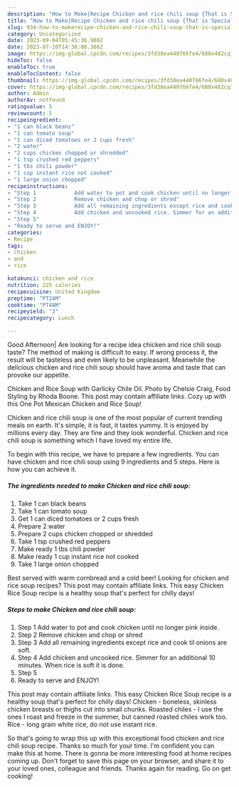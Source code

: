 ```yaml
---
description: "How to Make|Recipe Chicken and rice chili soup {That is Special"
title: "How to Make|Recipe Chicken and rice chili soup {That is Special"
slug: 934-how-to-makerecipe-chicken-and-rice-chili-soup-that-is-special
category: Uncategorized
date: 2023-09-04T05:45:36.908Z
date: 2023-07-20T14:38:00.366Z
image: https://img-global.cpcdn.com/recipes/3fd38ea440766fe4/680x482cq70/chicken-and-rice-chili-soup-recipe-main-photo.jpg
hideToc: false
enableToc: true
enableTocContent: false
thumbnail: https://img-global.cpcdn.com/recipes/3fd38ea440766fe4/680x482cq70/chicken-and-rice-chili-soup-recipe-main-photo.jpg
cover: https://img-global.cpcdn.com/recipes/3fd38ea440766fe4/680x482cq70/chicken-and-rice-chili-soup-recipe-main-photo.jpg
author: Admin
authorAv: notfound
ratingvalue: 5
reviewcount: 5
recipeingredient:
- "1 can black beans"
- "1 can tomato soup"
- "1 can diced tomatoes or 2 cups fresh"
- "2 water"
- "2 cups chicken chopped or shredded"
- "1 tsp crushed red peppers"
- "1 tbs chili powder"
- "1 cup instant rice not cooked"
- "1 large onion chopped"
recipeinstructions:
- "Step 1            Add water to pot and cook chicken until no longer pink inside."
- "Step 2            Remove chicken and chop or shred"
- "Step 3            Add all remaining ingredients except rice and cook til onions are soft."
- "Step 4            Add chicken and uncooked rice. Simmer for an additional 10 minutes. When rice is soft it is done."
- "Step 5"
- "Ready to serve and ENJOY!"
categories:
- Recipe
tags:
- chicken
- and
- rice

katakunci: chicken and rice 
nutrition: 225 calories
recipecuisine: United Kingdom
preptime: "PT24M"
cooktime: "PT48M"
recipeyield: "3"
recipecategory: Lunch

---
```



Good Afternoon| Are looking for a recipe idea chicken and rice chili soup taste? The method of making is difficult to easy. If wrong process it, the result will be tasteless and even likely to be unpleasant. Meanwhile the delicious chicken and rice chili soup should have aroma and taste that can provoke our appetite.





Chicken and Rice Soup with Garlicky Chile Oil. Photo by Chelsie Craig, Food Styling by Rhoda Boone. This post may contain affiliate links. Cozy up with this One Pot Mexican Chicken and Rice Soup!

Chicken and rice chili soup is one of the most popular of current trending meals on earth. It's simple, it is fast, it tastes yummy. It is enjoyed by millions every day. They are fine and they look wonderful. Chicken and rice chili soup is something which I have loved my entire life.


To begin with this recipe, we have to prepare a few ingredients. You can have chicken and rice chili soup using 9 ingredients and 5 steps. Here is how you can achieve it.

<!--inarticleads1-->

##### The ingredients needed to make Chicken and rice chili soup:

1. Take 1 can black beans
1. Take 1 can tomato soup
1. Get 1 can diced tomatoes or 2 cups fresh
1. Prepare 2 water
1. Prepare 2 cups chicken chopped or shredded
1. Take 1 tsp crushed red peppers
1. Make ready 1 tbs chili powder
1. Make ready 1 cup instant rice not cooked
1. Take 1 large onion chopped


Best served with warm cornbread and a cold beer! Looking for chicken and rice soup recipes? This post may contain affiliate links. This easy Chicken Rice Soup recipe is a healthy soup that&#39;s perfect for chilly days! 

<!--inarticleads2-->

##### Steps to make Chicken and rice chili soup:

1. Step 1            Add water to pot and cook chicken until no longer pink inside.
1. Step 2            Remove chicken and chop or shred
1. Step 3            Add all remaining ingredients except rice and cook til onions are soft.
1. Step 4            Add chicken and uncooked rice. Simmer for an additional 10 minutes. When rice is soft it is done.
1. Step 5
1. Ready to serve and ENJOY!

This post may contain affiliate links. This easy Chicken Rice Soup recipe is a healthy soup that&#39;s perfect for chilly days! Chicken - boneless, skinless chicken breasts or thighs cut into small chunks. Roasted chiles - I use the ones I roast and freeze in the summer, but canned roasted chiles work too. Rice - long grain white rice, do not use instant rice. 

So that's going to wrap this up with this exceptional food chicken and rice chili soup recipe. Thanks so much for your time. I'm confident you can make this at home. There is gonna be more interesting food at home recipes coming up. Don't forget to save this page on your browser, and share it to your loved ones, colleague and friends. Thanks again for reading. Go on get cooking!
